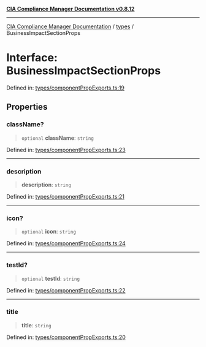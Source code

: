 [**CIA Compliance Manager Documentation v0.8.12**](../../README.md)

***

[CIA Compliance Manager Documentation](../../modules.md) / [types](../README.md) / BusinessImpactSectionProps

# Interface: BusinessImpactSectionProps

Defined in: [types/componentPropExports.ts:19](https://github.com/Hack23/cia-compliance-manager/blob/e7811142a771ec75716a7ce3a0d60f18cb91cd06/src/types/componentPropExports.ts#L19)

## Properties

### className?

> `optional` **className**: `string`

Defined in: [types/componentPropExports.ts:23](https://github.com/Hack23/cia-compliance-manager/blob/e7811142a771ec75716a7ce3a0d60f18cb91cd06/src/types/componentPropExports.ts#L23)

***

### description

> **description**: `string`

Defined in: [types/componentPropExports.ts:21](https://github.com/Hack23/cia-compliance-manager/blob/e7811142a771ec75716a7ce3a0d60f18cb91cd06/src/types/componentPropExports.ts#L21)

***

### icon?

> `optional` **icon**: `string`

Defined in: [types/componentPropExports.ts:24](https://github.com/Hack23/cia-compliance-manager/blob/e7811142a771ec75716a7ce3a0d60f18cb91cd06/src/types/componentPropExports.ts#L24)

***

### testId?

> `optional` **testId**: `string`

Defined in: [types/componentPropExports.ts:22](https://github.com/Hack23/cia-compliance-manager/blob/e7811142a771ec75716a7ce3a0d60f18cb91cd06/src/types/componentPropExports.ts#L22)

***

### title

> **title**: `string`

Defined in: [types/componentPropExports.ts:20](https://github.com/Hack23/cia-compliance-manager/blob/e7811142a771ec75716a7ce3a0d60f18cb91cd06/src/types/componentPropExports.ts#L20)
